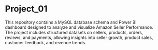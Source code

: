 # Project_01
This repository contains a MySQL database schema and Power BI dashboard designed to analyze and visualize Amazon Seller Performance. The project includes structured datasets on sellers, products, orders, reviews, and payments, allowing insights into seller growth, product sales, customer feedback, and revenue trends.
